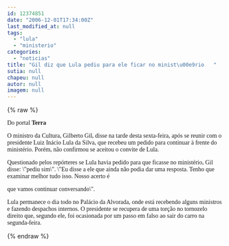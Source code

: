 ```yaml
---
id: 12374851
date: "2006-12-01T17:34:00Z"
last_modified_at: null
tags:
  - "lula"
  - "ministerio"
categories:
  - "noticias"
title: "Gil diz que Lula pediu para ele ficar no minist\u00e9rio   "
sutia: null
chapeu: null
autor: null
imagem: null
---
```

{% raw %}
<p><P><FONT face=Verdana>Do portal <STRONG>Terra</STRONG></FONT></P></p>
<p><P><FONT face=Verdana>O ministro da Cultura, Gilberto Gil, disse na tarde desta sexta-feira, após se reunir com o presidente Luiz Inácio Lula da Silva, que recebeu um pedido para continuar à frente do ministério. Porém, não confirmou se aceitou o convite de Lula. </FONT></P></p>
<p><P><FONT face=Verdana>Questionado pelos repórteres se Lula havia pedido para que ficasse no ministério, Gil disse: \"pediu sim\". \"Eu disse a ele que ainda não podia dar uma resposta. Tenho que examinar melhor tudo isso. Nosso acerto é</p>
<p> que vamos continuar conversando\". </FONT></p>
<p><P><FONT face=Verdana>Lula permanece o dia todo no Palácio da Alvorada, onde está recebendo alguns ministros e fazendo despachos internos. O presidente se recupera de uma torção no tornozelo direito que, segundo ele, foi ocasionada por um passo em falso ao sair do carro na segunda-feira.</FONT> </P> </p>
{% endraw %}